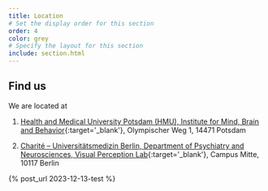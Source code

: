 ```yaml
---
title: Location
# Set the display order for this section
order: 4
color: grey
# Specify the layout for this section
include: section.html
---
```

## Find us

We are located at 

1) [Health and Medical University Potsdam (HMU), Institute for Mind, Brain and Behavior](https://www.health-and-medical-university.de/Forschung/imbb-institute-for-mind-brain-and-behavior/){:target='\_blank'}, Olympischer Weg 1, 14471 Potsdam

2) [Charité – Universitätsmedizin Berlin, Department of Psychiatry and Neurosciences, Visual Perception Lab](https://psychiatrie-psychotherapie.charite.de/en/research/computational_neuroimaging/visual_perception_lab/){:target='\_blank'}, Campus Mitte, 10117 Berlin


{% post_url 2023-12-13-test %}

